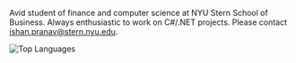 Avid student of finance and computer science at NYU Stern School of Business. Always enthusiastic to work on C#/.NET projects. Please contact [ishan.pranav@stern.nyu.edu](mailto:ishan.pranav@stern.nyu.edu).

![Top Languages](https://github-readme-stats.vercel.app/api/top-langs/?username=ishanpranav&layout=donut-vertical&langs_count=20&theme=transparent&hide=csv)
